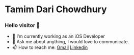  Tamim Dari Chowdhury
====================


### Hello visitor 👋

- 🔭 I’m currently working as an iOS Developer
- 💬 Ask me about anything, I would love to communicate.
- 📫 How to reach me: [Gmail](mailto:dari.tamim028@gmail.com) [Linkedin](https://www.linkedin.com/in/tamim028/)
